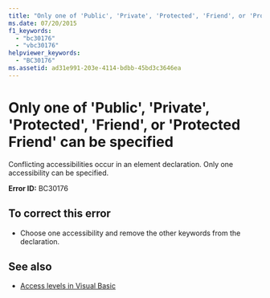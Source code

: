 ```yaml
---
title: "Only one of 'Public', 'Private', 'Protected', 'Friend', or 'Protected Friend' can be specified"
ms.date: 07/20/2015
f1_keywords: 
  - "bc30176"
  - "vbc30176"
helpviewer_keywords: 
  - "BC30176"
ms.assetid: ad31e991-203e-4114-bdbb-45bd3c3646ea
---
```

# Only one of 'Public', 'Private', 'Protected', 'Friend', or 'Protected Friend' can be specified
Conflicting accessibilities occur in an element declaration. Only one accessibility can be specified.  
  
 **Error ID:** BC30176  
  
## To correct this error  
  
- Choose one accessibility and remove the other keywords from the declaration.  
  
## See also

- [Access levels in Visual Basic](../../visual-basic/programming-guide/language-features/declared-elements/access-levels.md)
